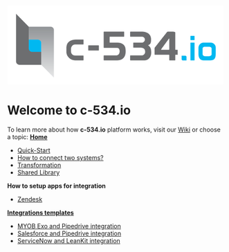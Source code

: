 [![](https://raw.githubusercontent.com/c-534-automat/documentation/master/images/logo_c-534io.png)](http://c-534.io)

# Welcome to c-534.io
To learn more about how **c-534.io** platform works, visit our [Wiki](https://github.com/c-534-automat/documentation/wiki) or choose a topic:
**[Home](https://github.com/c-534-automat/documentation/wiki)**  
* [Quick-Start](https://github.com/c-534-automat/documentation/wiki/Quick-Start)
* [How to connect two systems?](https://github.com/c-534-automat/documentation/wiki/How-to-connect-two-systems%3F)
* [Transformation](https://github.com/c-534-automat/documentation/wiki/Transformation)
* [Shared Library](https://github.com/c-534-automat/documentation/wiki/Shared-Library)

**How to setup apps for integration**  
* [Zendesk](https://github.com/c-534-automat/documentation/wiki/How-to-setup-Zendesk)


**[Integrations templates](https://github.com/c-534-automat/templates/wiki)**
* [MYOB Exo and Pipedrive integration](https://github.com/c-534-automat/templates/wiki/MYOB-Exo-and-Pipedrive-integration)
* [Salesforce and Pipedrive integration](https://github.com/c-534-automat/templates/wiki/Salesforce-and-Pipedrive-integration)
* [ServiceNow and LeanKit integration](https://github.com/c-534-automat/templates/wiki/ServiceNow-and-LeanKit-integration)
